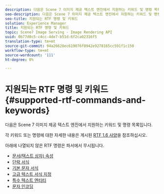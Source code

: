 ```yaml
---
description: 다음은 Scene 7 이미지 제공 텍스트 엔진에서 지원하는 키워드 및 명령 목록입니다.
seo-description: 다음은 Scene 7 이미지 제공 텍스트 엔진에서 지원하는 키워드 및 명령 목록입니다.
seo-title: 지원되는 RTF 명령 및 키워드
solution: Experience Manager
title: 지원되는 RTF 명령 및 키워드
topic: Scene7 Image Serving - Image Rendering API
uuid: 0b77d0c5-c4cc-4de7-b51d-6f2ca02316f5
translation-type: tm+mt
source-git-commit: 94a26628ec619076f0942e9278165cc591f1c150
workflow-type: tm+mt
source-wordcount: '111'
ht-degree: 0%

---
```



# 지원되는 RTF 명령 및 키워드{#supported-rtf-commands-and-keywords}

다음은 Scene 7 이미지 제공 텍스트 엔진에서 지원하는 키워드 및 명령 목록입니다.

각 키워드 또는 명령에 대한 자세한 내용은 게시된 [RTF 1.6 사양](http://msdn.microsoft.com/en-us/library/aa140277%28v=office.10%29.aspx)을 참조하십시오.

아래에 나열되지 않은 RTF 명령은 파서에서 무시됩니다.

* [문서(텍스트 상자) 속성](r-document-text-box-properties.md)
* [단락 서식](r-paragraph-formatting.md)
* [기본 문자 서식](r-basic-character-formatting.md)
* [고급 텍스트 서식 지정](r-advanced-text-formatting.md)
* [특수 텍스트 엔티티](r-special-text-entities.md)
* [문자 인코딩](r-is-http-character-encoding.md)
